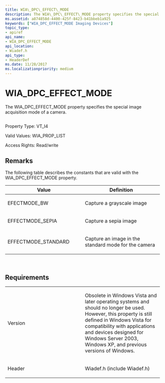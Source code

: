 ```yaml
---
title: WIA\_DPC\_EFFECT\_MODE
description: The WIA\_DPC\_EFFECT\_MODE property specifies the special image acquisition mode of a camera.
ms.assetid: a874858d-4400-425f-8423-b41bbeb1a925
keywords: ["WIA_DPC_EFFECT_MODE Imaging Devices"]
topic_type:
- apiref
api_name:
- WIA_DPC_EFFECT_MODE
api_location:
- Wiadef.h
api_type:
- HeaderDef
ms.date: 11/28/2017
ms.localizationpriority: medium
---
```


# WIA\_DPC\_EFFECT\_MODE


The WIA\_DPC\_EFFECT\_MODE property specifies the special image acquisition mode of a camera.

## <span id="ddk_wia_dpc_effect_mode_si"></span><span id="DDK_WIA_DPC_EFFECT_MODE_SI"></span>


Property Type: VT\_I4

Valid Values: WIA\_PROP\_LIST

Access Rights: Read/write

Remarks
-------

The following table describes the constants that are valid with the WIA\_DPC\_EFFECT\_MODE property.

<table>
<colgroup>
<col width="50%" />
<col width="50%" />
</colgroup>
<thead>
<tr class="header">
<th>Value</th>
<th>Definition</th>
</tr>
</thead>
<tbody>
<tr class="odd">
<td><p>EFECTMODE_BW</p></td>
<td><p>Capture a grayscale image</p></td>
</tr>
<tr class="even">
<td><p>EFFECTMODE_SEPIA</p></td>
<td><p>Capture a sepia image</p></td>
</tr>
<tr class="odd">
<td><p>EFFECTMODE_STANDARD</p></td>
<td><p>Capture an image in the standard mode for the camera</p></td>
</tr>
</tbody>
</table>

 

Requirements
------------

<table>
<colgroup>
<col width="50%" />
<col width="50%" />
</colgroup>
<tbody>
<tr class="odd">
<td><p>Version</p></td>
<td><p>Obsolete in Windows Vista and later operating systems and should no longer be used. However, this property is still defined in Windows Vista for compatibility with applications and devices designed for Windows Server 2003, Windows XP, and previous versions of Windows.</p></td>
</tr>
<tr class="even">
<td><p>Header</p></td>
<td>Wiadef.h (include Wiadef.h)</td>
</tr>
</tbody>
</table>

 

 





